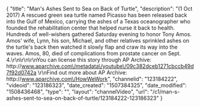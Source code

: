 {
    "title": "Man's Ashes Sent to Sea on Back of Turtle",
    "description": "(1 Oct 2017) A rescued green sea turtle named Picasso has been released back into the Gulf of Mexico, carrying the ashes of a Texas oceanographer who founded the rehabilitation center that helped nurse it back to health. Hundreds of well-wishers gathered Saturday evening to honor Tony Amos. Amos' wife, Lynn, his son, Michael, and other relatives sprinkled ashes on the turtle's back then watched it slowly flap and craw its way into the waves. Amos, 80, died of complications from prostate cancer on Sept. 4.\r\n\r\n\r\nYou can license this story through AP Archive: http:\/\/www.aparchive.com\/metadata\/youtube\/09c382dceb1271cbccb49d7f92d0742a \r\nFind out more about AP Archive: http:\/\/www.aparchive.com\/HowWeWork",
    "channelid": "123184222",
    "videoid": "123186323",
    "date_created": "1507384325",
    "date_modified": "1508436468",
    "type": "",
    "layout": "channelVideo",
    "url": "\/c1\/man-s-ashes-sent-to-sea-on-back-of-turtle\/123184222-123186323"
}